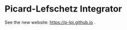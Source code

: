 # Picard-Lefschetz Integrator

See the new website: <a href="https://p-lpi.github.io"> https://p-lpi.github.io </a>.
